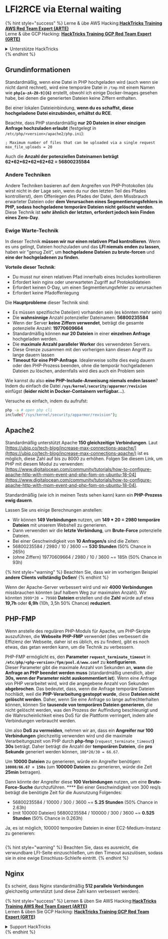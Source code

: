 # LFI2RCE via Eternal waiting

{% hint style="success" %}
Lerne & übe AWS Hacking:<img src="/.gitbook/assets/arte.png" alt="" data-size="line">[**HackTricks Training AWS Red Team Expert (ARTE)**](https://training.hacktricks.xyz/courses/arte)<img src="/.gitbook/assets/arte.png" alt="" data-size="line">\
Lerne & übe GCP Hacking: <img src="/.gitbook/assets/grte.png" alt="" data-size="line">[**HackTricks Training GCP Red Team Expert (GRTE)**<img src="/.gitbook/assets/grte.png" alt="" data-size="line">](https://training.hacktricks.xyz/courses/grte)

<details>

<summary>Unterstütze HackTricks</summary>

* Überprüfe die [**Abonnementpläne**](https://github.com/sponsors/carlospolop)!
* **Tritt der** 💬 [**Discord-Gruppe**](https://discord.gg/hRep4RUj7f) oder der [**Telegram-Gruppe**](https://t.me/peass) bei oder **folge** uns auf **Twitter** 🐦 [**@hacktricks\_live**](https://twitter.com/hacktricks\_live)**.**
* **Teile Hacking-Tricks, indem du PRs zu den** [**HackTricks**](https://github.com/carlospolop/hacktricks) und [**HackTricks Cloud**](https://github.com/carlospolop/hacktricks-cloud) GitHub-Repos einreichst.

</details>
{% endhint %}

## Grundinformationen

Standardmäßig, wenn eine Datei in PHP hochgeladen wird (auch wenn sie nicht damit rechnet), wird eine temporäre Datei in `/tmp` mit einem Namen wie **`php[a-zA-Z0-9]{6}`** erstellt, obwohl ich einige Docker-Images gesehen habe, bei denen die generierten Dateien keine Ziffern enthalten.

Bei einer lokalen Dateieinbindung, **wenn du es schaffst, diese hochgeladene Datei einzubinden, erhältst du RCE**.

Beachte, dass PHP standardmäßig **nur 20 Dateien in einer einzigen Anfrage hochzuladen erlaubt** (festgelegt in `/etc/php/<version>/apache2/php.ini`):
```
; Maximum number of files that can be uploaded via a single request
max_file_uploads = 20
```
Auch die **Anzahl der potenziellen Dateinamen beträgt 62\*62\*62\*62\*62\*62 = 56800235584**

### Andere Techniken

Andere Techniken basieren auf dem Angreifen von PHP-Protokollen (du wirst nicht in der Lage sein, wenn du nur den letzten Teil des Pfades kontrollierst), dem Offenlegen des Pfades der Datei, dem Missbrauch erwarteter Dateien oder **dem Verursachen eines Segmentierungsfehlers in PHP, sodass hochgeladene temporäre Dateien nicht gelöscht werden**.\
Diese Technik ist **sehr ähnlich der letzten, erfordert jedoch kein Finden eines Zero-Day**.

### Ewige Warte-Technik

In dieser Technik **müssen wir nur einen relativen Pfad kontrollieren**. Wenn es uns gelingt, Dateien hochzuladen und das **LFI niemals enden zu lassen**, haben wir "genug Zeit", um **hochgeladene Dateien zu brute-forcen** und **eine der hochgeladenen zu finden**.

**Vorteile dieser Technik**:

* Du musst nur einen relativen Pfad innerhalb eines Includes kontrollieren
* Erfordert kein nginx oder unerwarteten Zugriff auf Protokolldateien
* Erfordert keinen 0-Day, um einen Segmentierungsfehler zu verursachen
* Erfordert keine Pfadoffenlegung

Die **Hauptprobleme** dieser Technik sind:

* Es müssen spezifische Datei(en) vorhanden sein (es könnten mehr sein)
* Die **wahnsinnige** Anzahl potenzieller Dateinamen: **56800235584**
* Wenn der Server **keine Ziffern verwendet**, beträgt die gesamte potenzielle Anzahl: **19770609664**
* Standardmäßig können **nur 20 Dateien** in einer **einzelnen Anfrage** hochgeladen werden.
* Die **maximale Anzahl paralleler Worker** des verwendeten Servers.
* Diese Grenze zusammen mit den vorherigen kann diesen Angriff zu lange dauern lassen
* **Timeout für eine PHP-Anfrage**. Idealerweise sollte dies ewig dauern oder den PHP-Prozess beenden, ohne die temporär hochgeladenen Dateien zu löschen, andernfalls wird dies auch ein Problem sein

Wie kannst du also **eine PHP-Include-Anweisung niemals enden lassen**? Indem du einfach die Datei **`/sys/kernel/security/apparmor/revision`** einfügst (**leider nicht in Docker-Containern verfügbar...**).

Versuche es einfach, indem du aufrufst:
```bash
php -a # open php cli
include("/sys/kernel/security/apparmor/revision");
```
## Apache2

Standardmäßig unterstützt Apache **150 gleichzeitige Verbindungen**. Laut [https://ubiq.co/tech-blog/increase-max-connections-apache/](https://ubiq.co/tech-blog/increase-max-connections-apache/) ist es möglich, diese Zahl auf bis zu 8000 zu erhöhen. Folgen Sie diesem Link, um PHP mit diesem Modul zu verwenden: [https://www.digitalocean.com/community/tutorials/how-to-configure-apache-http-with-mpm-event-and-php-fpm-on-ubuntu-18-04](https://www.digitalocean.com/community/tutorials/how-to-configure-apache-http-with-mpm-event-and-php-fpm-on-ubuntu-18-04).

Standardmäßig (wie ich in meinen Tests sehen kann) kann ein **PHP-Prozess ewig dauern**.

Lassen Sie uns einige Berechnungen anstellen:

* Wir können **149 Verbindungen** nutzen, um **149 \* 20 = 2980 temporäre Dateien** mit unserem Webshell zu generieren.
* Dann verwenden wir die **letzte Verbindung**, um **Brute-Force** potenzielle Dateien.
* Bei einer Geschwindigkeit von **10 Anfragen/s** sind die Zeiten:
* 56800235584 / 2980 / 10 / 3600 \~= **530 Stunden** (50% Chance in 265h)
* (ohne Ziffern) 19770609664 / 2980 / 10 / 3600 \~= 185h (50% Chance in 93h)

{% hint style="warning" %}
Beachten Sie, dass wir im vorherigen Beispiel **andere Clients vollständig DoSen**!
{% endhint %}

Wenn der Apache-Server verbessert wird und wir **4000 Verbindungen** missbrauchen könnten (auf halbem Weg zur maximalen Anzahl). Wir könnten `3999*20 = 79980` **Dateien** erstellen und die **Zahl** würde auf etwa **19,7h** oder **6,9h** (10h, 3,5h 50% Chance) **reduziert**.

## PHP-FMP

Wenn anstelle des regulären PHP-Moduls für Apache, um PHP-Skripte auszuführen, die **Webseite** **PHP-FMP** verwendet (dies verbessert die Effizienz der Webseite, daher ist es üblich, es zu finden), gibt es noch etwas, das getan werden kann, um die Technik zu verbessern.

PHP-FMP ermöglicht es, den **Parameter** **`request_terminate_timeout`** in **`/etc/php/<php-version>/fpm/pool.d/www.conf`** zu **konfigurieren**.\
Dieser Parameter gibt die maximale Anzahl von Sekunden an, **wann** die **Anfrage an PHP beendet werden muss** (standardmäßig unendlich, aber **30s, wenn der Parameter nicht auskommentiert ist**). Wenn eine Anfrage von PHP verarbeitet wird, wird die angegebene Anzahl von Sekunden **abgebrochen**. Das bedeutet, dass, wenn die Anfrage temporäre Dateien hochlädt, weil die **PHP-Verarbeitung gestoppt wurde**, diese **Dateien nicht gelöscht werden**. Daher, wenn Sie eine Anfrage so lange aufrechterhalten können, können Sie **tausende von temporären Dateien generieren**, die nicht gelöscht werden, was den Prozess der Auffindung beschleunigt und die Wahrscheinlichkeit eines DoS für die Plattform verringert, indem alle Verbindungen verbraucht werden.

Um also **DoS zu vermeiden**, nehmen wir an, dass ein **Angreifer nur 100 Verbindungen** gleichzeitig verwenden wird und die maximale Verarbeitungszeit von PHP durch **php-fmp** (`request_terminate_timeout`**)** **30s** beträgt. Daher beträgt die Anzahl der **temporären Dateien**, die **pro Sekunde** generiert werden können, `100*20/30 = 66.67`.

Um **10000 Dateien** zu generieren, würde ein Angreifer benötigen: **`10000/66.67 = 150s`** (um **100000 Dateien** zu generieren, würde die Zeit **25min** betragen).

Dann könnte der Angreifer diese **100 Verbindungen** nutzen, um eine **Brute-Force-Suche** durchzuführen. \*\*\*\* Bei einer Geschwindigkeit von 300 req/s beträgt die benötigte Zeit für die Ausnutzung Folgendes:

* 56800235584 / 10000 / 300 / 3600 \~= **5.25 Stunden** (50% Chance in 2.63h)
* (mit 100000 Dateien) 56800235584 / 100000 / 300 / 3600 \~= **0.525 Stunden** (50% Chance in 0.263h)

Ja, es ist möglich, 100000 temporäre Dateien in einer EC2-Medium-Instanz zu generieren:

<figure><img src="../../.gitbook/assets/image (240).png" alt=""><figcaption></figcaption></figure>

{% hint style="warning" %}
Beachten Sie, dass es ausreicht, die verwundbare LFI-Seite einzuschließen, um den Timeout auszulösen, sodass sie in eine ewige Einschluss-Schleife eintritt.
{% endhint %}

## Nginx

Es scheint, dass Nginx standardmäßig **512 parallele Verbindungen** gleichzeitig unterstützt (und diese Zahl kann verbessert werden).

{% hint style="success" %}
Lernen & üben Sie AWS Hacking:<img src="/.gitbook/assets/arte.png" alt="" data-size="line">[**HackTricks Training AWS Red Team Expert (ARTE)**](https://training.hacktricks.xyz/courses/arte)<img src="/.gitbook/assets/arte.png" alt="" data-size="line">\
Lernen & üben Sie GCP Hacking: <img src="/.gitbook/assets/grte.png" alt="" data-size="line">[**HackTricks Training GCP Red Team Expert (GRTE)**<img src="/.gitbook/assets/grte.png" alt="" data-size="line">](https://training.hacktricks.xyz/courses/grte)

<details>

<summary>Support HackTricks</summary>

* Überprüfen Sie die [**Abonnementpläne**](https://github.com/sponsors/carlospolop)!
* **Treten Sie der** 💬 [**Discord-Gruppe**](https://discord.gg/hRep4RUj7f) oder der [**Telegram-Gruppe**](https://t.me/peass) bei oder **folgen** Sie uns auf **Twitter** 🐦 [**@hacktricks\_live**](https://twitter.com/hacktricks\_live)**.**
* **Teilen Sie Hacking-Tricks, indem Sie PRs zu den** [**HackTricks**](https://github.com/carlospolop/hacktricks) und [**HackTricks Cloud**](https://github.com/carlospolop/hacktricks-cloud) GitHub-Repos einreichen.

</details>
{% endhint %}
